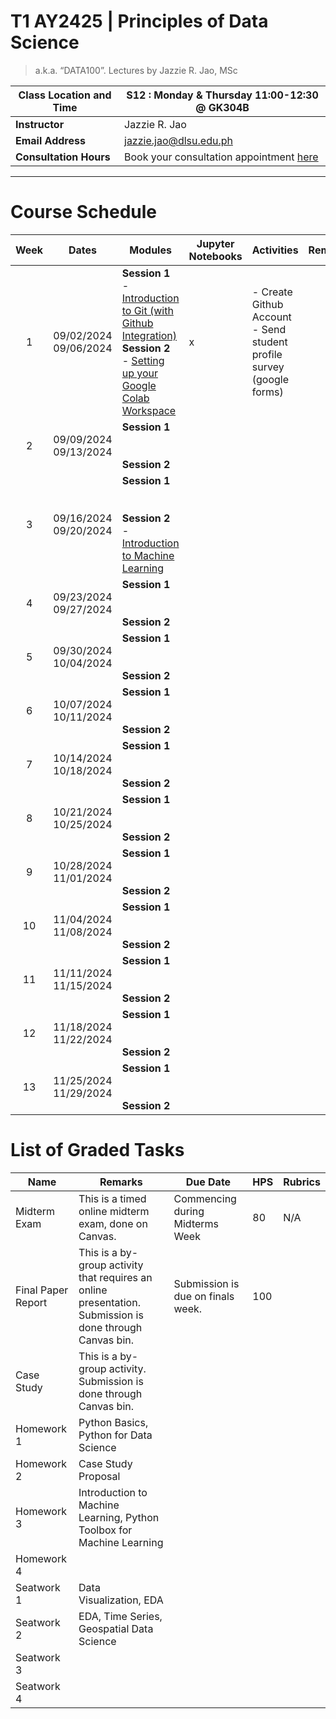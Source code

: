 # T1 AY2425 | Principles of Data Science 
> a.k.a. “DATA100”. Lectures by Jazzie R. Jao, MSc

| **Class Location and Time** | S12 : Monday & Thursday 11:00-12:30 @ GK304B                                             |
| --------------------------- | ---------------------------------------------------------------------------------------- |
| **Instructor**              | Jazzie R. Jao                                                                            |
| **Email Address**           | [jazzie.jao@dlsu.edu.ph](mailto:johnsmith@university.edu)                                |
| **Consultation Hours**      | Book your consultation appointment [here](https://calendar.app.google/BSfuLQgPpSadJ2or9) |

---

# **Course Schedule**

| Week | Dates                         | Modules                                                                                                                                                                                                                                                              | Jupyter Notebooks | Activities                                                              | Remarks |
| :--: | ----------------------------- | -------------------------------------------------------------------------------------------------------------------------------------------------------------------------------------------------------------------------------------------------------------------- | ----------------- | ----------------------------------------------------------------------- | ------- |
|  1   | 09/02/2024<br>09/06/2024      | **Session 1**<br>- [Introduction to Git (with Github Integration)](Week%201/Introduction%20to%20Git%20(with%20Github%20Integration).md)<br>**Session 2**<br>- [Setting up your Google Colab Workspace](Week%201/Setting%20up%20your%20Google%20Colab%20Workspace.md) | x                 | - Create Github Account<br>- Send student profile survey (google forms) |         |
|  2   | 09/09/2024 <br>09/13/2024<br> | **Session 1**<br><br><br>**Session 2**                                                                                                                                                                                                                               |                   |                                                                         |         |
|  3   | 09/16/2024<br>09/20/2024      | **Session 1**<br><br><br>**Session 2**<br>- [Introduction to Machine Learning](Introduction%20to%20Machine%20Learning)                                                                                                                                               |                   |                                                                         |         |
|  4   | 09/23/2024<br>09/27/2024<br>  | **Session 1**<br><br><br>**Session 2**                                                                                                                                                                                                                               |                   |                                                                         |         |
|  5   | 09/30/2024<br>10/04/2024<br>  | **Session 1**<br><br><br>**Session 2**                                                                                                                                                                                                                               |                   |                                                                         |         |
|  6   | 10/07/2024<br>10/11/2024<br>  | **Session 1**<br><br><br>**Session 2**                                                                                                                                                                                                                               |                   |                                                                         |         |
|  7   | 10/14/2024<br>10/18/2024<br>  | **Session 1**<br><br><br>**Session 2**                                                                                                                                                                                                                               |                   |                                                                         |         |
|  8   | 10/21/2024<br>10/25/2024<br>  | **Session 1**<br><br><br>**Session 2**                                                                                                                                                                                                                               |                   |                                                                         |         |
|  9   | 10/28/2024<br>11/01/2024<br>  | **Session 1**<br><br><br>**Session 2**                                                                                                                                                                                                                               |                   |                                                                         |         |
|  10  | 11/04/2024<br>11/08/2024<br>  | **Session 1**<br><br><br>**Session 2**                                                                                                                                                                                                                               |                   |                                                                         |         |
|  11  | 11/11/2024<br>11/15/2024<br>  | **Session 1**<br><br><br>**Session 2**                                                                                                                                                                                                                               |                   |                                                                         |         |
|  12  | 11/18/2024<br>11/22/2024<br>  | **Session 1**<br><br><br>**Session 2**                                                                                                                                                                                                                               |                   |                                                                         |         |
|  13  | 11/25/2024<br>11/29/2024      | **Session 1**<br><br><br>**Session 2**                                                                                                                                                                                                                               |                   |                                                                         |         |


# **List of Graded Tasks**

| **Name**           | **Remarks**                                                                                              | **Due Date**                      | **HPS** | **Rubrics** |
| ------------------ | -------------------------------------------------------------------------------------------------------- | --------------------------------- | ------- | ----------- |
| Midterm Exam       | This is a timed online midterm exam, done on Canvas.                                                     | Commencing during Midterms Week   | 80      | N/A         |
| Final Paper Report | This is a by-group activity that requires an online presentation. Submission is done through Canvas bin. | Submission is due on finals week. | 100     |             |
| Case Study         | This is a by-group activity. Submission is done through Canvas bin.                                      |                                   |         |             |
| Homework 1         | Python Basics, Python for Data Science                                                                   |                                   |         |             |
| Homework 2         | Case Study Proposal                                                                                      |                                   |         |             |
| Homework 3         | Introduction to Machine Learning, Python Toolbox for Machine Learning                                    |                                   |         |             |
| Homework 4         |                                                                                                          |                                   |         |             |
| Seatwork 1         | Data Visualization, EDA                                                                                  |                                   |         |             |
| Seatwork 2         | EDA, Time Series, Geospatial Data Science                                                                |                                   |         |             |
| Seatwork 3         |                                                                                                          |                                   |         |             |
| Seatwork 4         |                                                                                                          |                                   |         |             |